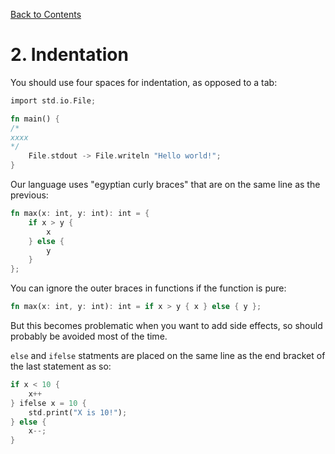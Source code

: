 [Back to Contents](https://github.com/OIL-language/OIL-style-guide/blob/main/README.md)
# 2. Indentation

You should use four spaces for indentation, as opposed to a tab:
```rust
import std.io.File;

fn main() {
/*
xxxx
*/
    File.stdout -> File.writeln "Hello world!";
}
```

Our language uses "egyptian curly braces" that are on the same line as the previous:
```rust
fn max(x: int, y: int): int = {
    if x > y {
        x
    } else {
        y
    }
};
```

You can ignore the outer braces in functions if the function is pure:
```rust
fn max(x: int, y: int): int = if x > y { x } else { y };
```

But this becomes problematic when you want to add side effects, so should probably be avoided most of the time.

`else` and `ifelse` statments are placed on the same line as the end bracket of the last statement as so:

```rust
if x < 10 {
    x++
} ifelse x = 10 {
    std.print("X is 10!");
} else {
    x--;
}
```

